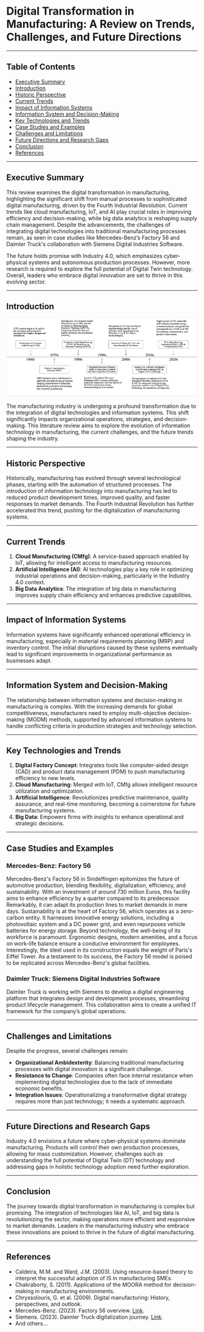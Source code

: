# Digital Transformation in Manufacturing: A Review on Trends, Challenges, and Future Directions

---

## Table of Contents
- [Executive Summary](#executive-summary)
- [Introduction](#introduction)
- [Historic Perspective](#historic-perspective)
- [Current Trends](#current-trends)
- [Impact of Information Systems](#impact-of-information-systems)
- [Information System and Decision-Making](#information-system-and-decision-making)
- [Key Technologies and Trends](#key-technologies-and-trends)
- [Case Studies and Examples](#case-studies-and-examples)
- [Challenges and Limitations](#challenges-and-limitations)
- [Future Directions and Research Gaps](#future-directions-and-research-gaps)
- [Conclusion](#conclusion)
- [References](#references)

---

## Executive Summary

This review examines the digital transformation in manufacturing, highlighting the significant shift from manual processes to sophisticated digital manufacturing, driven by the Fourth Industrial Revolution. Current trends like cloud manufacturing, IoT, and AI play crucial roles in improving efficiency and decision-making, while big data analytics is reshaping supply chain management. Despite the advancements, the challenges of integrating digital technologies into traditional manufacturing processes remain, as seen in case studies like Mercedes-Benz’s Factory 56 and Daimler Truck's collaboration with Siemens Digital Industries Software. 

The future holds promise with Industry 4.0, which emphasizes cyber-physical systems and autonomous production processes. However, more research is required to explore the full potential of Digital Twin technology. Overall, leaders who embrace digital innovation are set to thrive in this evolving sector.

---

## Introduction

![Evolutionary trajectory of information technology systems in manufacturing](./images/evolution_is_in_manuf.png)

The manufacturing industry is undergoing a profound transformation due to the integration of digital technologies and information systems. This shift significantly impacts organizational operations, strategies, and decision-making. This literature review aims to explore the evolution of information technology in manufacturing, the current challenges, and the future trends shaping the industry.

---

## Historic Perspective

Historically, manufacturing has evolved through several technological phases, starting with the automation of structured processes. The introduction of information technology into manufacturing has led to reduced product development times, improved quality, and faster responses to market demands. The Fourth Industrial Revolution has further accelerated this trend, pushing for the digitalization of manufacturing systems.

---

## Current Trends

1. **Cloud Manufacturing (CMfg)**: A service-based approach enabled by IoT, allowing for intelligent access to manufacturing resources.
2. **Artificial Intelligence (AI)**: AI technologies play a key role in optimizing industrial operations and decision-making, particularly in the Industry 4.0 context.
3. **Big Data Analytics**: The integration of big data in manufacturing improves supply chain efficiency and enhances predictive capabilities.

---

## Impact of Information Systems

Information systems have significantly enhanced operational efficiency in manufacturing, especially in material requirements planning (MRP) and inventory control. The initial disruptions caused by these systems eventually lead to significant improvements in organizational performance as businesses adapt.

---

## Information System and Decision-Making

The relationship between information systems and decision-making in manufacturing is complex. With the increasing demands for global competitiveness, manufacturers need to employ multi-objective decision-making (MODM) methods, supported by advanced information systems to handle conflicting criteria in production strategies and technology selection.

---

## Key Technologies and Trends

1. **Digital Factory Concept**: Integrates tools like computer-aided design (CAD) and product data management (PDM) to push manufacturing efficiency to new levels.
2. **Cloud Manufacturing**: Merged with IoT, CMfg allows intelligent resource utilization and optimization.
3. **Artificial Intelligence**: Revolutionizes predictive maintenance, quality assurance, and real-time monitoring, becoming a cornerstone for future manufacturing systems.
4. **Big Data**: Empowers firms with insights to enhance operational and strategic decisions.

---

## Case Studies and Examples

### Mercedes-Benz: Factory 56
Mercedes-Benz's Factory 56 in Sindelfingen epitomizes the future of automotive production, blending flexibility, digitalization, efficiency, and sustainability. With an investment of around 730 million Euros, this facility aims to enhance efficiency by a quarter compared to its predecessor. Remarkably, it can adapt its production lines to market demands in mere days. Sustainability is at the heart of Factory 56, which operates as a zero-carbon entity. It harnesses innovative energy solutions, including a photovoltaic system and a DC power grid, and even repurposes vehicle batteries for energy storage. Beyond technology, the well-being of its workforce is paramount. Ergonomic designs, modern amenities, and a focus on work-life balance ensure a conducive environment for employees. Interestingly, the steel used in its construction equals the weight of Paris's Eiffel Tower. As a testament to its success, the Factory 56 model is poised to be replicated across Mercedes-Benz's global facilities.


### Daimler Truck: Siemens Digital Industries Software
Daimler Truck is working with Siemens to develop a digital engineering platform that integrates design and development processes, streamlining product lifecycle management. This collaboration aims to create a unified IT framework for the company’s global operations.

---

## Challenges and Limitations

Despite the progress, several challenges remain:
- **Organizational Ambidexterity**: Balancing traditional manufacturing processes with digital innovation is a significant challenge.
- **Resistance to Change**: Companies often face internal resistance when implementing digital technologies due to the lack of immediate economic benefits.
- **Integration Issues**: Operationalizing a transformative digital strategy requires more than just technology; it needs a systematic approach.

---

## Future Directions and Research Gaps

Industry 4.0 envisions a future where cyber-physical systems dominate manufacturing. Products will control their own production processes, allowing for mass customization. However, challenges such as understanding the full potential of Digital Twin (DT) technology and addressing gaps in holistic technology adoption need further exploration.

---

## Conclusion

The journey towards digital transformation in manufacturing is complex but promising. The integration of technologies like AI, IoT, and big data is revolutionizing the sector, making operations more efficient and responsive to market demands. Leaders in the manufacturing industry who embrace these innovations are poised to thrive in the future of digital manufacturing.

---

## References

- Caldeira, M.M. and Ward, J.M. (2003). Using resource-based theory to interpret the successful adoption of IS in manufacturing SMEs.
- Chakraborty, S. (2011). Applications of the MOORA method for decision-making in manufacturing environments.
- Chryssolouris, G. et al. (2009). Digital manufacturing: History, perspectives, and outlook.
- Mercedes-Benz. (2023). Factory 56 overview. [Link](https://group.mercedes-benz.com/innovation/digitalisation/industry-4-0/opening-factory-56.html).
- Siemens. (2023). Daimler Truck digitalization journey. [Link](https://blogs.sw.siemens.com/teamcenter/daimler-truck-digitalization/).
- And others...
